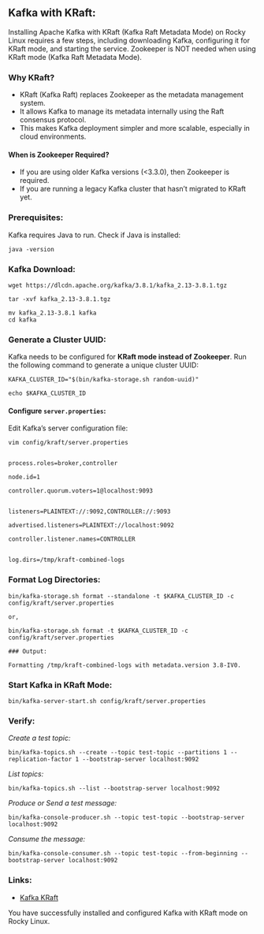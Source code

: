 
## Kafka with KRaft:

Installing Apache Kafka with KRaft (Kafka Raft Metadata Mode) on Rocky Linux requires a few steps, including downloading Kafka, configuring it for KRaft mode, and starting the service. Zookeeper is NOT needed when using KRaft mode (Kafka Raft Metadata Mode).



### Why KRaft?
- KRaft (Kafka Raft) replaces Zookeeper as the metadata management system.
- It allows Kafka to manage its metadata internally using the Raft consensus protocol.
- This makes Kafka deployment simpler and more scalable, especially in cloud environments.

#### When is Zookeeper Required?
- If you are using older Kafka versions (<3.3.0), then Zookeeper is required.
- If you are running a legacy Kafka cluster that hasn’t migrated to KRaft yet.



### Prerequisites:

Kafka requires Java to run. Check if Java is installed:

```
java -version
```



### Kafka Download: 

```
wget https://dlcdn.apache.org/kafka/3.8.1/kafka_2.13-3.8.1.tgz
```


```
tar -xvf kafka_2.13-3.8.1.tgz
```


```
mv kafka_2.13-3.8.1 kafka
cd kafka
```



### Generate a Cluster UUID:

Kafka needs to be configured for **KRaft mode instead of Zookeeper**. Run the following command to generate a unique cluster UUID:

```
KAFKA_CLUSTER_ID="$(bin/kafka-storage.sh random-uuid)"
```


```
echo $KAFKA_CLUSTER_ID
```



#### Configure `server.properties`:

Edit Kafka’s server configuration file:

```
vim config/kraft/server.properties


process.roles=broker,controller

node.id=1

controller.quorum.voters=1@localhost:9093


listeners=PLAINTEXT://:9092,CONTROLLER://:9093

advertised.listeners=PLAINTEXT://localhost:9092

controller.listener.names=CONTROLLER


log.dirs=/tmp/kraft-combined-logs
```




### Format Log Directories:

```
bin/kafka-storage.sh format --standalone -t $KAFKA_CLUSTER_ID -c config/kraft/server.properties

or,

bin/kafka-storage.sh format -t $KAFKA_CLUSTER_ID -c config/kraft/server.properties
```


```
### Output:

Formatting /tmp/kraft-combined-logs with metadata.version 3.8-IV0.
```


### Start Kafka in KRaft Mode:

```
bin/kafka-server-start.sh config/kraft/server.properties
```




### Verify:


_Create a test topic:_
```
bin/kafka-topics.sh --create --topic test-topic --partitions 1 --replication-factor 1 --bootstrap-server localhost:9092
```


_List topics:_
```
bin/kafka-topics.sh --list --bootstrap-server localhost:9092
```


_Produce or Send a test message:_
```
bin/kafka-console-producer.sh --topic test-topic --bootstrap-server localhost:9092
```


_Consume the message:_
```
bin/kafka-console-consumer.sh --topic test-topic --from-beginning --bootstrap-server localhost:9092
```



### Links:
- [Kafka KRaft](https://medium.com/@atakan.dnmz/3-node-kafka-cluster-installation-on-rocky-linux-969d0efb34c3)



You have successfully installed and configured Kafka with KRaft mode on Rocky Linux.



